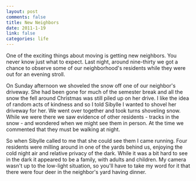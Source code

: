 ```yaml
--- 
layout: post
comments: false
title: New Neighbors
date: 2011-1-19
link: false
categories: life
---
```

One of the exciting things about moving is getting new neighbors. You never know just what to expect. Last night, around nine-thirty we got a chance to observe some of our neighborhood's residents while they were out for an evening stroll.

On Sunday afternoon we shoveled the snow off one of our neighbor's driveway. She had been gone for much of the semester break and all the snow the fell around Christmas was still piled up on her drive. I like the idea of random acts of kindness and so I told Sibylle I wanted to shovel her driveway for her. We went over together and took turns shoveling snow. While we were there we saw evidence of other residents - tracks in the snow - and wondered when we might see them in person. At the time we commented that they must be walking at night.

So when Sibylle called to me that she could see them I came running. Four residents were milling around in one of the yards behind us, enjoying the cold night air and relative privacy of the dark. While it was a bit hard to see in the dark it appeared to be a family, with adults and children. My camera wasn't up to the low-light situation, so you'll have to take my word for it that there were four deer in the neighbor's yard having dinner.
